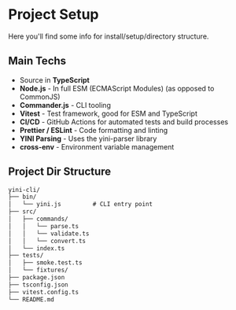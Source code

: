 # Project Setup

Here you'll find some info for install/setup/directory structure.

## Main Techs
- Source in **TypeScript**
- **Node.js** - In full ESM (ECMAScript Modules) (as opposed to CommonJS)
- **Commander.js** - CLI tooling
- **Vitest** - Test framework, good for ESM and TypeScript
- **CI/CD** - GitHub Actions for automated tests and build processes
- **Prettier / ESLint** - Code formatting and linting
- **YINI Parsing** - Uses the yini-parser library
- **cross-env** - Environment variable management

## Project Dir Structure
```txt
yini-cli/
├── bin/
│   └── yini.js         # CLI entry point
├── src/
│   ├── commands/
│   │   └── parse.ts
│   │   └── validate.ts
│   │   └── convert.ts
│   └── index.ts
├── tests/
│   ├── smoke.test.ts
│   └── fixtures/
├── package.json
├── tsconfig.json
├── vitest.config.ts
└── README.md
```

